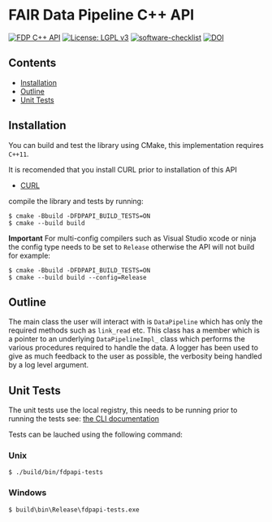 # FAIR Data Pipeline C++ API

[![FDP C++ API](https://github.com/FAIRDataPipeline/cppDataPipeline/actions/workflows/fdp_cpp_api.yaml/badge.svg)](https://github.com/FAIRDataPipeline/cppDataPipeline/actions/workflows/fdp_cpp_api.yaml)
[![License: LGPL v3](https://img.shields.io/badge/License-LGPL_v3-blue.svg)](https://www.gnu.org/licenses/lgpl-3.0)
[![software-checklist](https://img.shields.io/badge/software-checklist-3891A6)](https://github.com/FAIRDataPipeline/cppDataPipeline/blob/main/software-checklist.md)
[![DOI](https://zenodo.org/badge/DOI/10.5281/zenodo.5874670.svg)](https://doi.org/10.5281/zenodo.5874670)

## Contents
  - [Installation](#installation)
  - [Outline](#outline)
  - [Unit Tests](#unit-tests)

## Installation
You can build and test the library using CMake, this implementation requires `C++11`.

It is recomended that you install CURL prior to installation of this API
- [CURL](https://curl.se/libcurl/)

compile the library and tests by running:

```
$ cmake -Bbuild -DFDPAPI_BUILD_TESTS=ON
$ cmake --build build
```

**Important** For multi-config compilers such as Visual Studio xcode or ninja the config type needs to be set to `Release` otherwise the API will not build for example:
```
$ cmake -Bbuild -DFDPAPI_BUILD_TESTS=ON
$ cmake --build build --config=Release
```

## Outline
The main class the user will interact with is `DataPipeline` which has only the required methods such as `link_read` etc. This class has a member which is a pointer to an underlying `DataPipelineImpl_` class which performs the various procedures required to handle the data. A logger has been used to give as much feedback to the user as possible, the verbosity being handled by a log level argument.


## Unit Tests
The unit tests use the local registry, this needs to be running prior to running the tests see: [the CLI documentation](https://github.com/FAIRDataPipeline/FAIR-CLI#registry)

Tests can be lauched using the following command:
### Unix
```
$ ./build/bin/fdpapi-tests
```

### Windows
```
$ build\bin\Release\fdpapi-tests.exe
```

